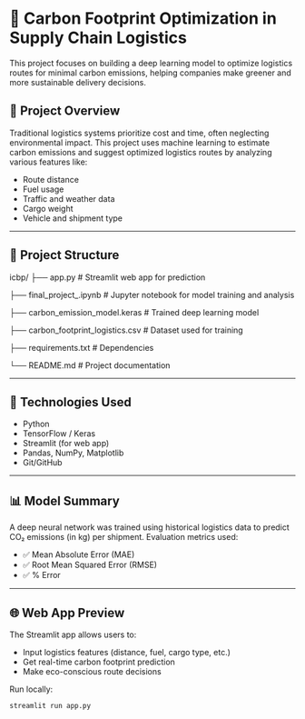 # 🌱 Carbon Footprint Optimization in Supply Chain Logistics

This project focuses on building a deep learning model to optimize logistics routes for minimal carbon emissions, helping companies make greener and more sustainable delivery decisions.

## 🚀 Project Overview

Traditional logistics systems prioritize cost and time, often neglecting environmental impact. This project uses machine learning to estimate carbon emissions and suggest optimized logistics routes by analyzing various features like:

- Route distance
- Fuel usage
- Traffic and weather data
- Cargo weight
- Vehicle and shipment type

---

## 📂 Project Structure
icbp/
├── app.py # Streamlit web app for prediction

├── final_project_.ipynb # Jupyter notebook for model training and analysis

├── carbon_emission_model.keras # Trained deep learning model

├── carbon_footprint_logistics.csv # Dataset used for training

├── requirements.txt # Dependencies

└── README.md # Project documentation


---

## 🧠 Technologies Used

- Python
- TensorFlow / Keras
- Streamlit (for web app)
- Pandas, NumPy, Matplotlib
- Git/GitHub

---

## 📊 Model Summary

A deep neural network was trained using historical logistics data to predict CO₂ emissions (in kg) per shipment. Evaluation metrics used:

- ✅ Mean Absolute Error (MAE)
- ✅ Root Mean Squared Error (RMSE)
- ✅ % Error

---

## 🌐 Web App Preview

The Streamlit app allows users to:

- Input logistics features (distance, fuel, cargo type, etc.)
- Get real-time carbon footprint prediction
- Make eco-conscious route decisions

Run locally:
```bash
streamlit run app.py


